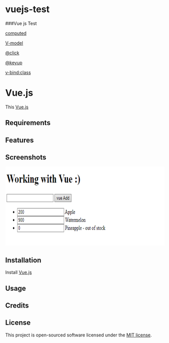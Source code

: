 # vuejs-test
###Vue js Test

[computed](https://v2.vuejs.org/v2/guide/computed.html?redirect=true)

[V-model](https://v2.vuejs.org/v2/guide/render-function.html?redirect=true#v-model)

[@click](https://v2.vuejs.org/v2/guide/events.html?redirect=true#Listening-to-Events)

[@keyup](https://v2.vuejs.org/v2/guide/events.html?redirect=true#System-Modifier-Keys)

[v-bind:class](https://v2.vuejs.org/v2/guide/class-and-style.html)


# Vue.js

This [Vue.js](https://v2.vuejs.org)

## Requirements

## Features

## Screenshots

<img height="250px" alt="Coding" src="public\img\Screenshot 2022-03-21-114517.png" />

## Installation

Install [Vue.js](https://v2.vuejs.org/v2/guide/installation.html)

<!-- development version, includes helpful console warnings -->

<script src="https://cdn.jsdelivr.net/npm/vue@2/dist/vue.js"></script>

## Usage

## Credits

## License

This project is open-sourced software licensed under the [MIT license](LICENSE.md).
